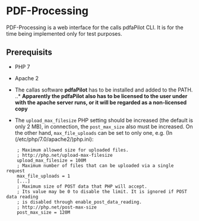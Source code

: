 # PDF-Processing
PDF-Processing is a web interface for the calls pdfaPilot CLI. 
It is for the time being implemented only for test purposes.

## Prerequisits

* PHP 7
* Apache 2
* The callas software **pdfaPilot** has to be installed and added to the PATH.
..* **Apparently the pdfaPilot also has to be licensed to the user under with the apache server runs, or it will be regarded as a non-licensed copy**

* The `upload_max_filesize` PHP setting should be increased (the default is only 2 MB), in connection, the `post_max_size` also must be increased. On the other hand, `max_file_uploads` can be set to only one, e.g. (In (/etc/php/7.0/apache2/)php.ini):

```
    ; Maximum allowed size for uploaded files.
    ; http://php.net/upload-max-filesize
    upload_max_filesize = 100M
    ; Maximum number of files that can be uploaded via a single request
    max_file_uploads = 1
	[...]
    ; Maximum size of POST data that PHP will accept.
    ; Its value may be 0 to disable the limit. It is ignored if POST data reading
    ; is disabled through enable_post_data_reading.
    ; http://php.net/post-max-size
    post_max_size = 120M
```
